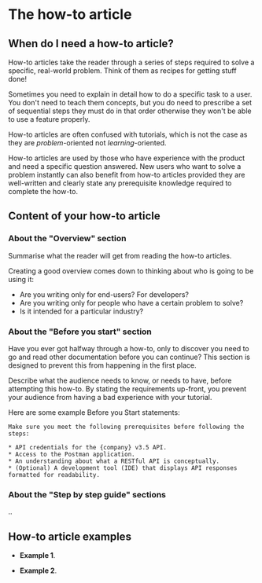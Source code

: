 # The how-to article

## When do I need a how-to article?

How-to articles take the reader through a series of steps required to solve a specific, real-world problem.
Think of them as recipes for getting stuff done!

Sometimes you need to explain in detail how to do a specific task to a user.
You don't need to teach them concepts, but you do need to prescribe a set of sequential steps they must do in that order otherwise they won't be able to use a feature properly.

How-to articles are often confused with tutorials, which is not the case as they are _problem_-oriented not _learning_-oriented.

How-to articles are used by those who have experience with the product and need a specific question answered.
New users who want to solve a problem instantly can also benefit from how-to articles provided they are well-written and clearly state any prerequisite knowledge required to complete the how-to.

## Content of your how-to article

### About the "Overview" section

Summarise what the reader will get from reading the how-to articles.

Creating a good overview comes down to thinking about who is going to be using it:

* Are you writing only for end-users? For developers?
* Are you writing only for people who have a certain problem to solve?
* Is it intended for a particular industry?

### About the "Before you start" section

Have you ever got halfway through a how-to, only to discover you need to go and read other documentation before you can continue?
This section is designed to prevent this from happening in the first place.

Describe what the audience needs to know, or needs to have, before attempting this how-to.
By stating the requirements up-front, you prevent your audience from having a bad experience with your tutorial.

Here are some example Before you Start statements:

```
Make sure you meet the following prerequisites before following the steps:

* API credentials for the {company} v3.5 API.
* Access to the Postman application.
* An understanding about what a RESTful API is conceptually.
* (Optional) A development tool (IDE) that displays API responses formatted for readability.

```

### About the "Step by step guide" sections

..

## How-to article examples

* **Example 1**.

* **Example 2**.
